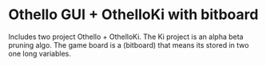 
# Othello GUI + OthelloKi with bitboard  #

Includes two project Othello + OthelloKi. 
The Ki project is an alpha beta pruning algo. 
The game board is a (bitboard) that means its stored in two one long variables. 

